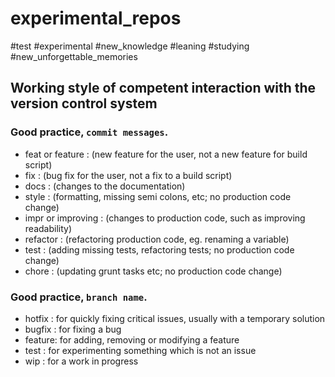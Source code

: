 # experimental_repos
#test #experimental #new_knowledge #leaning #studying #new_unforgettable_memories

## Working style of competent interaction with the version control system

### Good practice, `commit messages`.

- feat or feature   : (new feature for the user, not a new feature for build script)
- fix               : (bug fix for the user, not a fix to a build script)
- docs              : (changes to the documentation)
- style             : (formatting, missing semi colons, etc; no production code change)
- impr or improving : (сhanges to production code, such as improving readability)
- refactor          : (refactoring production code, eg. renaming a variable)
- test              : (adding missing tests, refactoring tests; no production code change)
- chore             : (updating grunt tasks etc; no production code change)

### Good practice, `branch name`.

- hotfix :	for quickly fixing critical issues, usually with a temporary solution
- bugfix :	for fixing a bug
- feature:	for adding, removing or modifying a feature
- test   :	for experimenting something which is not an issue
- wip    :	for a work in progress
